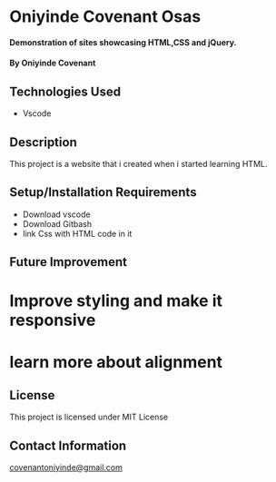# Oniyinde Covenant Osas

#### Demonstration of sites showcasing HTML,CSS and jQuery.

#### By  Oniyinde Covenant

## Technologies Used

* Vscode

## Description
This project is a website that i created when i started learning HTML.


## Setup/Installation Requirements

* Download vscode
* Download Gitbash
* link Css with HTML code in it


## Future Improvement
# Improve styling and make it responsive
# learn more about alignment

## License
This project is licensed under MIT License
## Contact Information
covenantoniyinde@gmail.com 
